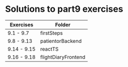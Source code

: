 # Solutions to part9 exercises

| Exercises   | Folder              |
| ----------- | ------------------- |
| 9.1 - 9.7   | firstSteps          |
| 9.8 - 9.13  | patientorBackend    |
| 9.14 - 9.15 | reactTS             |
| 9.16 - 9.18 | flightDiaryFrontend |
